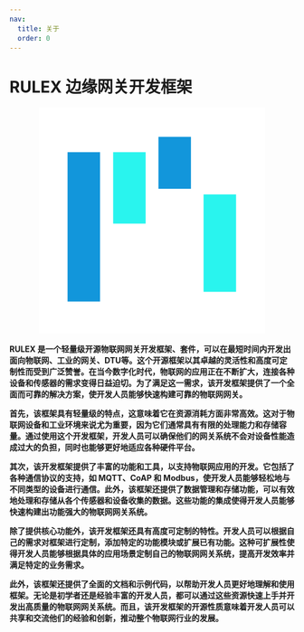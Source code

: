 ```yaml
---
nav:
  title: 关于
  order: 0
---
```


# RULEX 边缘网关开发框架

<div style="text-align: center;">
  <img src="./logo.svg">
</div>

<p style="font-weight: bold;">
<strong>
RULEX 是一个轻量级开源物联网网关开发框架、套件，可以在最短时间内开发出面向物联网、工业的网关、DTU等。这个开源框架以其卓越的灵活性和高度可定制性而受到广泛赞誉。在当今数字化时代，物联网的应用正在不断扩大，连接各种设备和传感器的需求变得日益迫切。为了满足这一需求，该开发框架提供了一个全面而可靠的解决方案，使开发人员能够快速构建可靠的物联网网关。

首先，该框架具有轻量级的特点，这意味着它在资源消耗方面非常高效。这对于物联网设备和工业环境来说尤为重要，因为它们通常具有有限的处理能力和存储容量。通过使用这个开发框架，开发人员可以确保他们的网关系统不会对设备性能造成过大的负担，同时也能够更好地适应各种硬件平台。

其次，该开发框架提供了丰富的功能和工具，以支持物联网应用的开发。它包括了各种通信协议的支持，如 MQTT、CoAP 和 Modbus，使开发人员能够轻松地与不同类型的设备进行通信。此外，该框架还提供了数据管理和存储功能，可以有效地处理和存储从各个传感器和设备收集的数据。这些功能的集成使得开发人员能够快速构建出功能强大的物联网网关系统。

除了提供核心功能外，该开发框架还具有高度可定制的特性。开发人员可以根据自己的需求对框架进行定制，添加特定的功能模块或扩展已有功能。这种可扩展性使得开发人员能够根据具体的应用场景定制自己的物联网网关系统，提高开发效率并满足特定的业务需求。

此外，该框架还提供了全面的文档和示例代码，以帮助开发人员更好地理解和使用框架。无论是初学者还是经验丰富的开发人员，都可以通过这些资源快速上手并开发出高质量的物联网网关系统。而且，该开发框架的开源性质意味着开发人员可以共享和交流他们的经验和创新，推动整个物联网行业的发展。
</strong>

</p>
